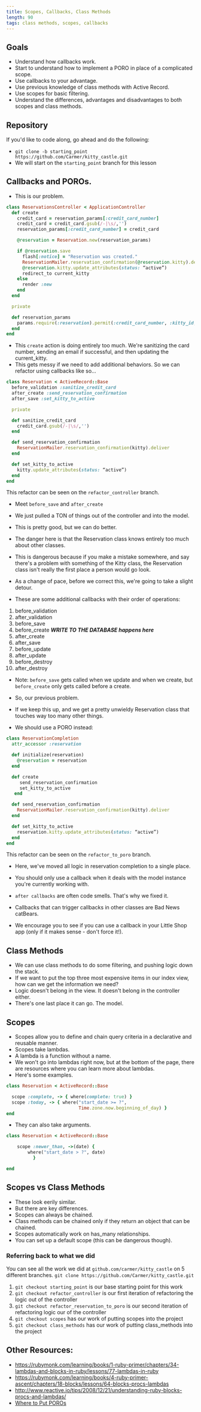 ```yaml
---
title: Scopes, Callbacks, Class Methods
length: 90
tags: class methods, scopes, callbacks
---
```


## Goals

* Understand how callbacks work.
* Start to understand how to implement a PORO in place of a complicated scope.
* Use callbacks to your advantage.
* Use previous knowledge of class methods with Active Record.
* Use scopes for basic filtering.
* Understand the differences, advantages and disadvantages to both scopes and class methods.

## Repository

If you'd like to code along, go ahead and do the following:

* `git clone -b starting_point https://github.com/Carmer/kitty_castle.git`
* We will start on the `starting_point` branch for this lesson

## Callbacks and POROs.
* This is our problem.

```ruby
class ReservationsController < ApplicationController
  def create
    credit_card = reservation_params[:credit_card_number]
    credit_card = credit_card.gsub(/-|\s/,'')
    reservation_params[:credit_card_number] = credit_card

    @reservation = Reservation.new(reservation_params)

    if @reservation.save
      flash[:notice] = "Reservation was created."
      ReservationMailer.reservation_confirmation(@reservation.kitty).deliver
      @reservation.kitty.update_attributes(status: “active”)
      redirect_to current_kitty
    else
      render :new
    end
  end

  private

  def reservation_params
    params.require(:reservation).permit(:credit_card_number, :kitty_id, :castle_id, :start_date, :end_date )
  end
end
  ```

  * This `create` action is doing entirely too much. We're sanitizing the card number, sending an email if successful, and then updating the current_kitty.
  * This gets messy if we need to add additional behaviors. So we can refactor using callbacks like so...

```ruby
class Reservation < ActiveRecord::Base
  before_validation :sanitize_credit_card
  after_create :send_reservation_confirmation
  after_save :set_kitty_to_active

  private

  def sanitize_credit_card
    credit_card.gsub(/-|\s/,'')
  end

  def send_reservation_confirmation
    ReservationMailer.reservation_confirmation(kitty).deliver
  end

  def set_kitty_to_active
    kitty.update_attributes(status: “active”)
  end
end
```

This refactor can be seen on the `refactor_controller` branch.

* Meet `before_save` and `after_create`
* We just pulled a TON of things out of the controller and into the model.
* This is pretty good, but we can do better.
* The danger here is that the Reservation class knows entirely too much about other classes.
* This is dangerous because if you make a mistake somewhere, and say there's a problem with something of the Kitty class, the Reservation class isn't really the first place a person would go look.


* As a change of pace, before we correct this, we're going to take a slight detour.
* These are some additional callbacks with their order of operations:

1. before_validation
2. after_validation
3. before_save
4. before_create ***WRITE TO THE DATABASE happens here***
5. after_create
6. after_save
7. before_update
8. after_update
9. before_destroy
10. after_destroy

* Note: `before_save` gets called when we update and when we create, but `before_create` only gets called before a create.

* So, our previous problem.
* If we keep this up, and we get a pretty unwieldy Reservation class that touches way too many other things.
* We should use a PORO instead:

```ruby
class ReservationCompletion
  attr_accessor :reservation

  def initialize(reservation)
    @reservation = reservation
  end

  def create
     send_reservation_confirmation
     set_kitty_to_active
   end

  def send_reservation_confirmation
    ReservationMailer.reservation_confirmation(kitty).deliver
  end

  def set_kitty_to_active
    reservation.kitty.update_attributes(status: “active”)
  end
end
```

This refactor can be seen on the `refactor_to_poro` branch.

* Here, we've moved all logic in reservation completion to a single place.
* You should only use a callback when it deals with the model instance you're currently working with.
* `after callbacks` are often code smells. That's why we fixed it.
* Callbacks that can trigger callbacks in other classes are Bad News catBears.

* We encourage you to see if you can use a callback in your Little Shop app (only if it makes sense - don't force it!).


## Class Methods

* We can use class methods to do some filtering, and pushing logic down the stack.
* If we want to put the top three most expensive items in our index view, how can we get the information we need?
* Logic doesn't belong in the view. It doesn't belong in the controller either.
* There's one last place it can go. The model.

## Scopes

* Scopes allow you to define and chain query criteria in a declarative and reusable manner.
* Scopes take lambdas.
* A lambda is a function without a name.
* We won't go into lambdas right now, but at the bottom of the page, there are resources where you can learn more about lambdas.
* Here's some examples.

```ruby
class Reservation < ActiveRecord::Base

  scope :complete, -> { where(complete: true) }
  scope :today, -> { where("start_date >= ?",
                           Time.zone.now.beginning_of_day) }
end
```

* They can also take arguments.

```ruby
class Reservation < ActiveRecord::Base

    scope :newer_than, ->(date) {
        where("start_date > ?", date)
          }

end
```

## Scopes vs Class Methods
* These look eerily similar.
* But there are key differences.
* Scopes can always be chained.
* Class methods can be chained only if they return an object that can be chained.
* Scopes automatically work on has_many relationships.
* You can set up a default scope (this can be dangerous though).


### Referring back to what we did

You can see all the work we did at `github.com/carmer/kitty_castle` on 5 different branches. `git clone https://github.com/Carmer/kitty_castle.git`

1. `git checkout starting_point` is our base starting point for this work
2. `git checkout refactor_controller` is our first iteration of refactoring the logic out of the controller
3. `git checkout refactor_reservation_to_poro` is our second iteration of refactoring logic our of the controller
4. `git checkout scopes` has our work of putting scopes into the project
5. `git checkout class_methods` has our work of putting class_methods into the project


## Other Resources:

* https://rubymonk.com/learning/books/1-ruby-primer/chapters/34-lambdas-and-blocks-in-ruby/lessons/77-lambdas-in-ruby
* https://rubymonk.com/learning/books/4-ruby-primer-ascent/chapters/18-blocks/lessons/64-blocks-procs-lambdas
* http://www.reactive.io/tips/2008/12/21/understanding-ruby-blocks-procs-and-lambdas/
* [Where to Put POROs](http://vrybas.github.io/blog/2014/08/15/a-way-to-organize-poros-in-rails/)
